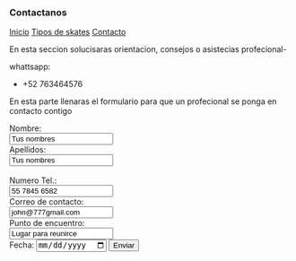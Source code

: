 ### Contactanos

[Inicio](index.md) [Tipos de skates](skates.md) [Contacto](contacto.md)

En esta seccion solucisaras orientacion, consejos o asistecias profecional-

whattsapp: 
- +52 763464576

En esta parte llenaras el formulario para que un profecional se ponga en contacto contigo

<form action="https://formspree.io/f/xknyzdlr method="POST"">
  
<label for name="name"> Nombre:</label><br>
<input type="text" id="name" name="name" value="Tus nombres"><br>
<labe for="lname"> Apellidos:</label><br>
<input type="text" id="name" name="name" value="Tus nombres"><br>  
<label for name="name"> Numero Tel.:</label><br>
<input type="text" id="name" name="name" value="55 7845 6582"><br> 
<label for name="name"> Correo de contacto:</label><br>
<input type="text" id="name" name="name" value="john@777gmail.com"><br> 
<label for name="name"> Punto de encuentro:</label><br>
<input type="text" id="name" name="name" value="Lugar para reunirce"><br>
<label for="birthay">Fecha:</label>
<input type="date" id="date" name="date"> 
<input type="submit" value="Enviar">
</form>
